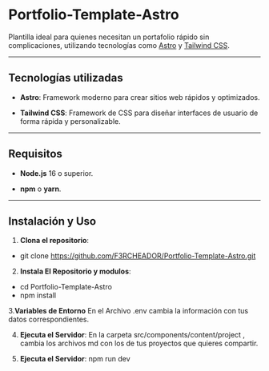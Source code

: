 # Portfolio-Template-Astro

Plantilla ideal para quienes necesitan un portafolio rápido sin complicaciones, utilizando tecnologías como [Astro](https://astro.build/) y [Tailwind CSS](https://tailwindcss.com/).

---


## Tecnologías utilizadas


-  **Astro**: Framework moderno para crear sitios web rápidos y optimizados.

-  **Tailwind CSS**: Framework de CSS para diseñar interfaces de usuario de forma rápida y personalizable.


---


## Requisitos


-  **Node.js** 16 o superior.

-  **npm** o **yarn**.


---


## Instalación y Uso

1.  **Clona el repositorio**:

 - git clone https://github.com/F3RCHEADOR/Portfolio-Template-Astro.git
 
2.  **Instala El Repositorio y modulos**:

- cd Portfolio-Template-Astro
- npm install

3.**Variables de Entorno**
En el Archivo .env cambia la información con tus datos correspondientes.

4.  **Ejecuta el Servidor**:
En la carpeta src/components/content/project , cambia los archivos md con los de tus proyectos que quieres compartir.

6.  **Ejecuta el Servidor**:
npm run dev



